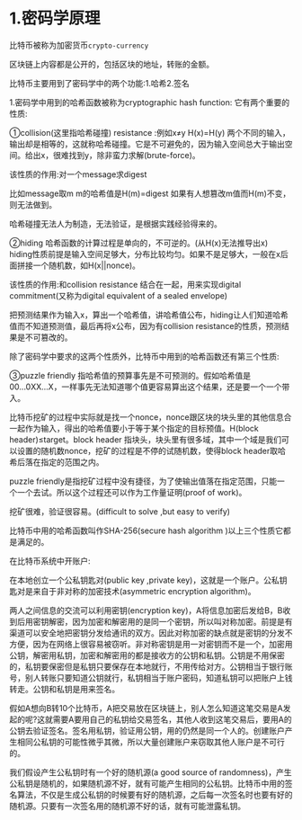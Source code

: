 # 1.密码学原理

比特币被称为加密货币`crypto-currency`

区块链上内容都是公开的，包括区块的地址，转账的金额。

比特币主要用到了密码学中的两个功能:1.哈希2.签名

&#x20;

1.密码学中用到的哈希函数被称为cryptographic hash function: 它有两个重要的性质:

①collision(这里指哈希碰撞) resistance :例如x≠y H(x)=H(y) 两个不同的输入，输出却是相等的，这就称哈希碰撞。它是不可避免的，因为输入空间总大于输出空间。给出x，很难找到y，除非蛮力求解(brute-force)。

该性质的作用:对一个message求digest

比如message取m m的哈希值是H(m)=digest 如果有人想篡改m值而H(m)不变，则无法做到。

哈希碰撞无法人为制造，无法验证，是根据实践经验得来的。

②hiding 哈希函数的计算过程是单向的，不可逆的。(从H(x)无法推导出x) hiding性质前提是输入空间足够大，分布比较均匀。如果不是足够大，一般在x后面拼接一个随机数，如H(x||nonce)。

该性质的作用:和collision resistance 结合在一起，用来实现digital commitment(又称为digital equivalent of a sealed envelope)

把预测结果作为输入x，算出一个哈希值，讲哈希值公布，hiding让人们知道哈希值而不知道预测值，最后再将x公布，因为有collision resistance的性质，预测结果是不可篡改的。

&#x20;

&#x20;

除了密码学中要求的这两个性质外，比特币中用到的哈希函数还有第三个性质:

③puzzle friendly 指哈希值的预算事先是不可预测的。假如哈希值是00...0XX...X，一样事先无法知道哪个值更容易算出这个结果，还是要一个一个带入。

&#x20;

比特币挖矿的过程中实际就是找一个nonce，nonce跟区块的块头里的其他信息合一起作为输入，得出的哈希值要小于等于某个指定的目标预值。H(block header)≤target。block header 指块头，块头里有很多域，其中一个域是我们可以设置的随机数nonce，挖矿的过程是不停的试随机数，使得block header取哈希后落在指定的范围之内。

&#x20;

puzzle friendly是指挖矿过程中没有捷径，为了使输出值落在指定范围，只能一个一个去试。所以这个过程还可以作为工作量证明(proof of work)。

挖矿很难，验证很容易。(difficult to solve ,but easy to verify)

&#x20;

比特币中用的哈希函数叫作SHA-256(secure hash algorithm )以上三个性质它都是满足的。

&#x20;

在比特币系统中开账户:

在本地创立一个公私钥匙对(public key ,private key)，这就是一个账户。公私钥匙对是来自于非对称的加密技术(asymmetric encryption algorithm)。

两人之间信息的交流可以利用密钥(encryption key)，A将信息加密后发给B，B收到后用密钥解密，因为加密和解密用的是同一个密钥，所以叫对称加密。前提是有渠道可以安全地把密钥分发给通讯的双方。因此对称加密的缺点就是密钥的分发不方便，因为在网络上很容易被窃听。非对称密钥是用一对密钥而不是一个，加密用公钥，解密用私钥，加密和解密用的都是接收方的公钥和私钥。公钥是不用保密的，私钥要保密但是私钥只要保存在本地就行，不用传给对方。公钥相当于银行账号，别人转账只要知道公钥就行，私钥相当于账户密码，知道私钥可以把账户上钱转走。公钥和私钥是用来签名。

&#x20;

假如A想向B转10个比特币，A把交易放在区块链上，别人怎么知道这笔交易是A发起的呢?这就需要A要用自己的私钥给交易签名，其他人收到这笔交易后，要用A的公钥去验证签名。签名用私钥，验证用公钥，用的仍然是同一个人的。创建账户产生相同公私钥的可能性微乎其微，所以大量创建账户来窃取其他人账户是不可行的。

&#x20;

我们假设产生公私钥时有一个好的随机源(a good source of randomness)，产生公私钥是随机的，如果随机源不好，就有可能产生相同的公私钥。比特币中用的签名算法，不仅是生成公私钥的时候要有好的随机源，之后每一次签名时也要有好的随机源。只要有一次签名用的随机源不好的话，就有可能泄露私钥。
